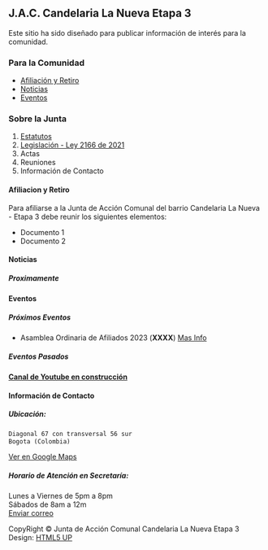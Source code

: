    
## J.A.C. Candelaria La Nueva Etapa 3
  
Este sitio ha sido diseñado para publicar información de interés para la comunidad.
   
### Para la Comunidad
  
 - [Afiliación y Retiro](#afiliacion-y-retiro)
 - [Noticias](#noticias)
 - [Eventos](#eventos)
  
### Sobre la Junta
  
1. [Estatutos](https://archive.org/download/estatutos-JAC-CandelariaEtapa3/ESTATUTOS_APROBADOS.pdf)
2. [Legislación - Ley 2166 de 2021](https://archive.org/download/ley-2166-del-18-de-diciembre-de-2021-nueva-ley-comunal/LEY%202166%20del%2018%20de%20diciembre%20de%202021%20-%20NUEVA%20LEY%20COMUNAL.pdf)
3. Actas
4. Reuniones
5. Información de Contacto
  
  
#### Afiliacion y Retiro
  
Para afiliarse a la Junta de Acción Comunal del barrio Candelaria La Nueva - Etapa 3 debe reunir los siguientes elementos:
  
- Documento 1
- Documento 2
  
  
#### Noticias 
  
##### Proximamente 
  
  
#### Eventos  
  
##### Próximos Eventos
  
- Asamblea Ordinaria de Afiliados 2023 (**XXXX**) [Mas Info](?)

##### Eventos Pasados

**[Canal de Youtube en construcción](https://www.youtube.com/)**  
  
    
#### Información de Contacto
  
##### Ubicación:
  
```markdown
Diagonal 67 con transversal 56 sur
Bogota (Colombia)  
```
[Ver en Google Maps](https://goo.gl/maps/432up4234rPQ5o3G8)  
  
##### Horario de Atención en Secretaría:
  
Lunes a Viernes de 5pm a 8pm  
Sábados de 8am a 12m  
[Enviar correo](mailto:jaccandelariaetapa3@hotmail.com)  
  
  
CopyRight
&copy; Junta de Acción Comunal Candelaria La Nueva Etapa 3  
Design: <a href="http://html5up.net">HTML5 UP

